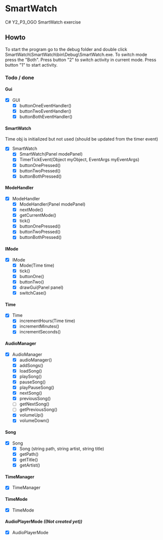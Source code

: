 # SmartWatch
C# Y2_P3_OGO SmartWatch exercise 

## Howto
To start the program go to the debug folder and double click SmartWatch\SmartWatch\bin\Debug\SmartWatch.exe.
To switch mode press the "Both".
Press button "2" to switch activity in current mode.
Press button "1" to start activity.

### Todo / done

#### Gui
- [x] GUI
	- [x] buttonOneEventHandler()
	- [x] buttonTwoEventHandler()
	- [x] buttonBothEventHandler()

#### SmartWatch
Time obj is initialized but not used (should be updated from the timer event)
 - [x] SmartWatch
	- [x] SmartWatch(Panel modePanel)
	- [x] TimerTickEvent(Object myObject, EventArgs myEventArgs)
	- [x] buttonOnePressed()
	- [x] buttonTwoPressed()
	- [x] buttonBothPressed()

#### ModeHandler
 - [x] ModeHandler
	- [x] ModeHandler(Panel modePanel)
	- [x] nextMode()
	- [x] getCurrentMode()
	- [x] tick()
	- [x] buttonOnePressed()
	- [x] buttonTwoPressed()
	- [x] buttonBothPressed()

#### IMode
 - [x] IMode
	- [x] Mode(Time time)
	- [x] tick()
	- [x] buttonOne()
	- [x] buttonTwo()
	- [x] drawGui(Panel panel)
	- [x] switchCase()

#### Time
 - [x] Time
	- [x] incrementHours(Time time)
	- [x] incrementMinutes()
	- [x] incrementSeconds()

#### AudioManager
 - [x] AudioManager
	- [x] audioManager()
	- [x] addSongs()
	- [x] loadSong()
	- [x] playSong()
	- [x] pauseSong()
	- [x] playPauseSong()
	- [x] nextSong()
	- [x] previousSong()
	- [ ] getNextSong()
	- [ ] getPreviousSong()
	- [x] volumeUp()
	- [x] volumeDown()

#### Song
 - [x] Song
	- [x] Song (string path, string artist, string title)
	- [x] getPath()
	- [x] getTitle()
	- [x] getArtist()

#### TimeManager
 - [x] TimeManager

#### TimeMode
 - [x] TimeMode

#### AudioPlayerMode <i>((Not created yet))</i>
 - [x] AudioPlayerMode
